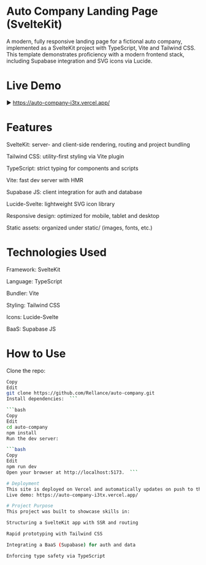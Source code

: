 # Auto Company Landing Page (SvelteKit)
A modern, fully responsive landing page for a fictional auto company, implemented as a SvelteKit project with TypeScript, Vite and Tailwind CSS.
This template demonstrates proficiency with a modern frontend stack, including Supabase integration and SVG icons via Lucide.

# Live Demo
▶️ https://auto-company-i3tx.vercel.app/

# Features
SvelteKit: server- and client-side rendering, routing and project bundling

Tailwind CSS: utility-first styling via Vite plugin

TypeScript: strict typing for components and scripts

Vite: fast dev server with HMR

Supabase JS: client integration for auth and database

Lucide-Svelte: lightweight SVG icon library

Responsive design: optimized for mobile, tablet and desktop

Static assets: organized under static/ (images, fonts, etc.)

# Technologies Used
Framework: SvelteKit

Language: TypeScript

Bundler: Vite

Styling: Tailwind CSS

Icons: Lucide-Svelte

BaaS: Supabase JS

# How to Use
Clone the repo:

  ```bash
Copy
Edit
git clone https://github.com/Rellance/auto-company.git
Install dependencies:  ```

  ```bash
Copy
Edit
cd auto-company
npm install
Run the dev server:

  ```bash
Copy
Edit
npm run dev
Open your browser at http://localhost:5173.  ```

# Deployment
This site is deployed on Vercel and automatically updates on push to the main branch.
Live demo: https://auto-company-i3tx.vercel.app/

# Project Purpose
This project was built to showcase skills in:

Structuring a SvelteKit app with SSR and routing

Rapid prototyping with Tailwind CSS

Integrating a BaaS (Supabase) for auth and data

Enforcing type safety via TypeScript
